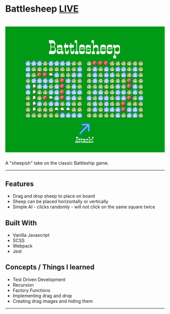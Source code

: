 # Battlesheep [LIVE](https://abstractdev.github.io/Battlesheep/)
![Alt text](./battlesheep.png "Title")
============

A "sheepish" take on the classic Battleship game.

---

## Features
- Drag and drop sheep to place on board
- Sheep can be placed horizontally or vertically
- Simple AI - clicks randomly - will not click on the same square twice
## Built With
- Vanilla Javascript
- SCSS
- Webpack
- Jest
## Concepts / Things I learned
- Test Driven Development
- Recursion
- Factory Functions
- Implementing drag and drop
- Creating drag images and hiding them
---

